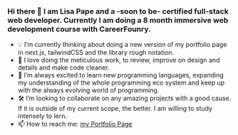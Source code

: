 ### Hi there 👋 I am Lisa Pape and a -soon to be- certified full-stack web developer. Currently I am doing a 8 month immersive web development course with CareerFounry.

- 💡 I’m currently thinking about doing a new version of my portfolio page in next.js, tailwindCSS and the library rough notation.
- 💟 I love doing the meticulous work, to review, improve on design and details and make code cleaner.
- 👀 I’m always excited to learn new programming languages, expanding my understanding of the whole programming eco system and keep up with the always evolving world of programming.
- 🛠️ I’m looking to collaborate on any amazing projects with a good cause. If it is outside of my current scope, the better. I am willing to study intensely to lern.
-  📫 How to reach me: [my Portfolio Page](https://lisapmunich.github.io/Portfolio-Website/contact.html)
